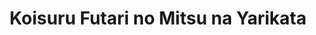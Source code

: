 --- 
title: "Koisuru Futari no Mitsu na Yarikata"
publishdate: "2019-5-20T16:48:46+02:00"
src: "https://365manga.net/manga/koisuru-futari-no-mitsu-na-yarikata"
image: "https://data.365manga.net/images/thumbnails/19271-koisuru-futari-no-mitsu-na-yarikata.jpg"
description: "From ShoujoLove: The one Mitsu likes is the class' #1 popular guy, Ryuuzaki, but she always pretends to hate him. BUT, more than anyone else, she wants to get near him... All of a sudden Ryuuzaki KISSES Mitsu! Is he serious? Or is he only teasing?? This bothering her, desperate Mitsu confesses to Ryuuzaki!?"
---